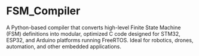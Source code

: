 # FSM_Compiler
A Python-based compiler that converts high-level Finite State Machine (FSM) definitions into modular, optimized C code designed for STM32, ESP32, and Arduino platforms running FreeRTOS. Ideal for robotics, drones, automation, and other embedded applications.

